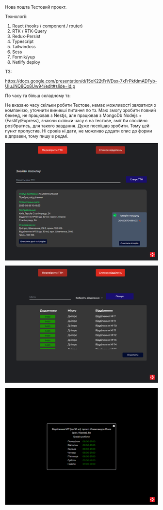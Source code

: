 Нова пошта Тестовий проект.

Технологіі:

1. React (hooks / component / router)
2. RTK / RTK-Query
3. Redux-Persist
4. Typescript
5. Tailwindcss
6. Scss
7. Formik/yup
8. Netlify deploy

ТЗ:

https://docs.google.com/presentation/d/15oK22tFriVDsx-7xFrPkfdmADFyb-UIuJNQ8Qo8Uw94/edit#slide=id.p

По часу та більш складному тз:

Не вказано часу скільки робити Тестове, немає можливості звязатися з компанією, уточнити виникші питання по тз. Маю змогу зробити повний бекенд, не працював з Nestjs, але працював з MongoDb Nodejs + (Fastify/Express), знаючи скільки часу є на тестове, зміг би спокійно розібратись, для такого завдання. Дуже поспішав зробити. Тому цей пункт пропустив. Ні сроків ні дати, не можливо додати опис до форми відправки, тому пишу в редмі.

![DESKTOP!](./src/assets/images/ttn.png)

![DESKTOP!](./src/assets/images/offices.png)

![DESKTOP!](./src/assets/images/additional.png)
